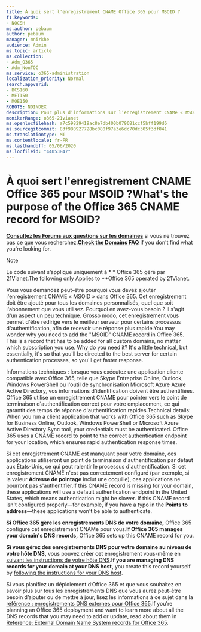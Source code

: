 ```yaml
---
title: À quoi sert l'enregistrement CNAME Office 365 pour MSOID ?
f1.keywords:
- NOCSH
ms.author: pebaum
author: pebaum
manager: mnirkhe
audience: Admin
ms.topic: article
ms.collection:
- Adm_O365
- Adm_NonTOC
ms.service: o365-administration
localization_priority: Normal
search.appverid:
- BCS160
- MET150
- MOE150
ROBOTS: NOINDEX
description: Pour plus d’informations sur l’enregistrement CNAMe « MSOID » dans Office 365 qui vous dirige vers le meilleur serveur pour les processus d’authentification, vous allez obtenir une réponse plus rapide.
monikerRange: o365-21vianet
ms.openlocfilehash: a7c59829419ac8e7db400b079681ccf5bff199d6
ms.sourcegitcommit: 83f980927728bc080f97a3e6dc70dc305f3df841
ms.translationtype: MT
ms.contentlocale: fr-FR
ms.lasthandoff: 05/06/2020
ms.locfileid: "44053847"
---
```

# <a name="whats-the-purpose-of-the-office-365-cname-record-for-msoid"></a><span data-ttu-id="d9efd-103">À quoi sert l'enregistrement CNAME Office 365 pour MSOID ?</span><span class="sxs-lookup"><span data-stu-id="d9efd-103">What's the purpose of the Office 365 CNAME record for MSOID?</span></span>

 <span data-ttu-id="d9efd-104">**[Consultez les Forums aux questions sur les domaines](../setup/domains-faq.md)** si vous ne trouvez pas ce que vous recherchez.</span><span class="sxs-lookup"><span data-stu-id="d9efd-104">**[Check the Domains FAQ](../setup/domains-faq.md)** if you don't find what you're looking for.</span></span> 
> [!NOTE]
> <span data-ttu-id="d9efd-105">Le code suivant s’applique uniquement à \* \* Office 365 géré par 21Vianet.</span><span class="sxs-lookup"><span data-stu-id="d9efd-105">The following only Applies to \*\*Office 365 operated by 21Vianet.</span></span>
  
<span data-ttu-id="d9efd-p101">Vous vous demandez peut-être pourquoi vous devez ajouter l'enregistrement CNAME « MSOID » dans Office 365. Cet enregistrement doit être ajouté pour tous les domaines personnalisés, quel que soit l'abonnement que vous utilisez. Pourquoi en avez-vous besoin ? Il s'agit d'un aspect un peu technique. Grosso modo, cet enregistrement vous permet d'être redirigé vers le meilleur serveur pour certains processus d'authentification, afin de recevoir une réponse plus rapide.</span><span class="sxs-lookup"><span data-stu-id="d9efd-p101">You may wonder why you need to add the "MSOID" CNAME record in Office 365. This is a record that has to be added for all custom domains, no matter which subscription you use. Why do you need it? It's a little technical, but essentially, it's so that you'll be directed to the best server for certain authentication processes, so you'll get faster response.</span></span>
  
<span data-ttu-id="d9efd-p102">Informations techniques : lorsque vous exécutez une application cliente compatible avec Office 365, telle que Skype Entreprise Online, Outlook, Windows PowerShell ou l'outil de synchronisation Microsoft Azure Azure Active Directory, vos informations d'identification doivent être authentifiées. Office 365 utilise un enregistrement CNAME pour pointer vers le point de terminaison d'authentification correct pour votre emplacement, ce qui garantit des temps de réponse d'authentification rapides.</span><span class="sxs-lookup"><span data-stu-id="d9efd-p102">Technical details: When you run a client application that works with Office 365 such as Skype for Business Online, Outlook, Windows PowerShell or Microsoft Azure Active Directory Sync tool, your credentials must be authenticated. Office 365 uses a CNAME record to point to the correct authentication endpoint for your location, which ensures rapid authentication response times.</span></span>
  
<span data-ttu-id="d9efd-p103">Si cet enregistrement CNAME est manquant pour votre domaine, ces applications utiliseront un point de terminaison d'authentification par défaut aux États-Unis, ce qui peut ralentir le processus d'authentification. Si cet enregistrement CNAME n'est pas correctement configuré (par exemple, si la valeur **Adresse de pointage** inclut une coquille), ces applications ne pourront pas s'authentifier.</span><span class="sxs-lookup"><span data-stu-id="d9efd-p103">If this CNAME record is missing for your domain, these applications will use a default authentication endpoint in the United States, which means authentication might be slower. If this CNAME record isn't configured properly—for example, if you have a typo in the **Points to address**—these applications won't be able to authenticate.</span></span>
  
 <span data-ttu-id="d9efd-114">**Si Office 365 gère les enregistrements DNS de votre domaine,** Office 365 configure cet enregistrement CNAMe pour vous.</span><span class="sxs-lookup"><span data-stu-id="d9efd-114">**If Office 365 manages your domain's DNS records,** Office 365 sets up this CNAME record for you.</span></span> 
  
 <span data-ttu-id="d9efd-115">**Si vous gérez des enregistrements DNS pour votre domaine au niveau de votre hôte DNS,** vous pouvez créer cet enregistrement vous-même en [suivant les instructions de votre hôte DNS](https://docs.microsoft.com/microsoft-365/admin/get-help-with-domains/create-dns-records-at-any-dns-hosting-provider).</span><span class="sxs-lookup"><span data-stu-id="d9efd-115">**If you are managing DNS records for your domain at your DNS host,** you create this record yourself by [following the instructions for your DNS host](https://docs.microsoft.com/microsoft-365/admin/get-help-with-domains/create-dns-records-at-any-dns-hosting-provider).</span></span>
  
<span data-ttu-id="d9efd-116">Si vous planifiez un déploiement d’Office 365 et que vous souhaitez en savoir plus sur tous les enregistrements DNS que vous aurez peut-être besoin d’ajouter ou de mettre à jour, lisez les informations à ce sujet dans la [référence : enregistrements DNS externes pour Office 365](https://go.microsoft.com/fwlink/?LinkId=579013).</span><span class="sxs-lookup"><span data-stu-id="d9efd-116">If you're planning an Office 365 deployment and want to learn more about all the DNS records that you may need to add or update, read about them in [Reference: External Domain Name System records for Office 365](https://go.microsoft.com/fwlink/?LinkId=579013).</span></span>
  

